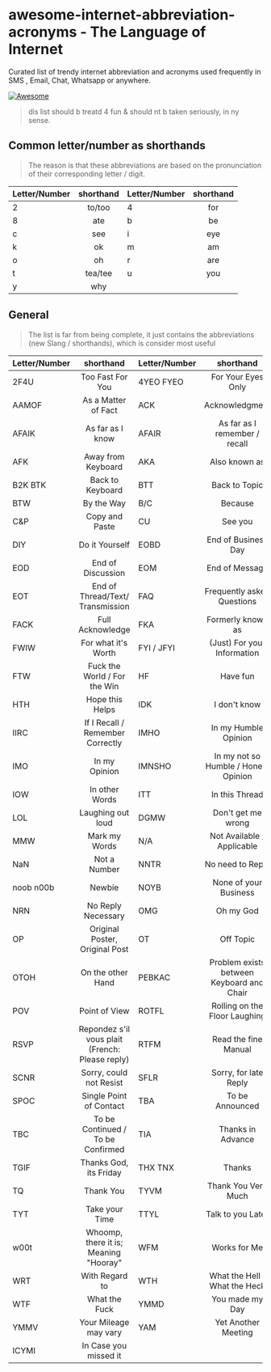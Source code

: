 # awesome-internet-abbreviation-acronyms - The Language of Internet

Curated list of trendy internet abbreviation and acronyms used frequently in SMS , Email, Chat, Whatsapp or anywhere.

[![Awesome](https://awesome.re/badge.svg)](https://awesome.re)

> dis list should b treatd 4 fun & should nt b taken seriously, in ny sense.

## Common letter/number as shorthands

> The reason is that these abbreviations are based on the pronunciation of their corresponding letter / digit.

| Letter/Number | shorthand | Letter/Number | shorthand |
| ------------- | :-------: | ------------- | :-------: |
| 2             |  to/too   | 4             |    for    |
| 8             |    ate    | b             |    be     |
| c             |    see    | i             |    eye    |
| k             |    ok     | m             |    am     |
| o             |    oh     | r             |    are    |
| t             |  tea/tee  | u             |    you    |
| y             |    why    |

## General

> The list is far from being complete, it just contains the abbreviations (new Slang / shorthands), which is consider most useful

| Letter/Number |                    shorthand                    | Letter/Number |                 shorthand                 |
| ------------- | :---------------------------------------------: | ------------- | :---------------------------------------: |
| 2F4U          |                Too Fast For You                 | 4YEO FYEO     |            For Your Eyes Only             |
| AAMOF         |               As a Matter of Fact               | ACK           |              Acknowledgment               |
| AFAIK         |                As far as I know                 | AFAIR         |       As far as I remember / recall       |
| AFK           |               Away from Keyboard                | AKA           |               Also known as               |
| B2K BTK       |                Back to Keyboard                 | BTT           |               Back to Topic               |
| BTW           |                   By the Way                    | B/C           |                  Because                  |
| C&P           |                 Copy and Paste                  | CU            |                  See you                  | CYS | Check your Settings |
| DIY           |                 Do it Yourself                  | EOBD          |            End of Business Day            |
| EOD           |                End of Discussion                | EOM           |              End of Message               |
| EOT           |        End of Thread/Text/ Transmission         | FAQ           |        Frequently asked Questions         |
| FACK          |                Full Acknowledge                 | FKA           |             Formerly known as             |
| FWIW          |               For what it's Worth               | FYI / JFYI    |        (Just) For your Information        |
| FTW           |          Fuck the World / For the Win           | HF            |                 Have fun                  |
| HTH           |                 Hope this Helps                 | IDK           |               I don't know                |
| IIRC          |        If I Recall / Remember Correctly         | IMHO          |           In my Humble Opinion            |
| IMO           |                  In my Opinion                  | IMNSHO        |   In my not so Humble / Honest Opinion    |
| IOW           |                 In other Words                  | ITT           |              In this Thread               |
| LOL           |                Laughing out loud                | DGMW          |            Don't get me wrong             |
| MMW           |                  Mark my Words                  | N/A           |        Not Available / Applicable         |
| NaN           |                  Not a Number                   | NNTR          |             No need to Reply              |
| noob n00b     |                     Newbie                      | NOYB          |           None of your Business           |
| NRN           |               No Reply Necessary                | OMG           |                 Oh my God                 |
| OP            |         Original Poster, Original Post          | OT            |                 Off Topic                 |
| OTOH          |                On the other Hand                | PEBKAC        | Problem exists between Keyboard and Chair |
| POV           |                  Point of View                  | ROTFL         |       Rolling on the Floor Laughing       |
| RSVP          | Repondez s'il vous plait (French: Please reply) | RTFM          |           Read the fine Manual            |
| SCNR          |             Sorry, could not Resist             | SFLR          |           Sorry, for late Reply           |
| SPOC          |             Single Point of Contact             | TBA           |              To be Announced              |
| TBC           |        To be Continued / To be Confirmed        | TIA           |             Thanks in Advance             |
| TGIF          |             Thanks God, its Friday              | THX TNX       |                  Thanks                   |
| TQ            |                    Thank You                    | TYVM          |            Thank You Very Much            |
| TYT           |                 Take your Time                  | TTYL          |             Talk to you Later             |
| w00t          |      Whoomp, there it is; Meaning "Hooray"      | WFM           |               Works for Me                |
| WRT           |                 With Regard to                  | WTH           |       What the Hell / What the Heck       |
| WTF           |                  What the Fuck                  | YMMD          |              You made my Day              |
| YMMV          |              Your Mileage may vary              | YAM           |            Yet Another Meeting            |
| ICYMI         |              In Case you missed it              |
